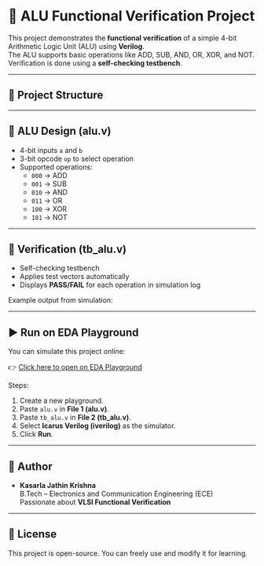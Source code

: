 # 🚀 ALU Functional Verification Project

This project demonstrates the **functional verification** of a simple 4-bit Arithmetic Logic Unit (ALU) using **Verilog**.  
The ALU supports basic operations like ADD, SUB, AND, OR, XOR, and NOT.  
Verification is done using a **self-checking testbench**.

---

## 📂 Project Structure

---

## 🔧 ALU Design (alu.v)
- 4-bit inputs `a` and `b`  
- 3-bit opcode `op` to select operation  
- Supported operations:
  - `000` → ADD  
  - `001` → SUB  
  - `010` → AND  
  - `011` → OR  
  - `100` → XOR  
  - `101` → NOT  

---

## 🧪 Verification (tb_alu.v)
- Self-checking testbench  
- Applies test vectors automatically  
- Displays **PASS/FAIL** for each operation in simulation log  

Example output from simulation:

---

## ▶️ Run on EDA Playground
You can simulate this project online:  

👉 [Click here to open on EDA Playground](https://edaplayground.com/)  

Steps:  
1. Create a new playground.  
2. Paste `alu.v` in **File 1 (alu.v)**.  
3. Paste `tb_alu.v` in **File 2 (tb_alu.v)**.  
4. Select **Icarus Verilog (iverilog)** as the simulator.  
5. Click **Run**.  

---

## 🌟 Author
- **Kasarla Jathin Krishna**  
B.Tech – Electronics and Communication Engineering (ECE)  
Passionate about **VLSI Functional Verification**  

---

## 📌 License
This project is open-source. You can freely use and modify it for learning.
